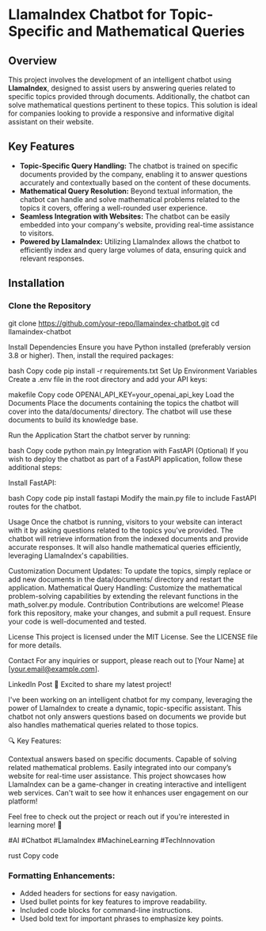 # LlamaIndex Chatbot for Topic-Specific and Mathematical Queries

## Overview
This project involves the development of an intelligent chatbot using **LlamaIndex**, designed to assist users by answering queries related to specific topics provided through documents. Additionally, the chatbot can solve mathematical questions pertinent to these topics. This solution is ideal for companies looking to provide a responsive and informative digital assistant on their website.

## Key Features
- **Topic-Specific Query Handling:** The chatbot is trained on specific documents provided by the company, enabling it to answer questions accurately and contextually based on the content of these documents.
- **Mathematical Query Resolution:** Beyond textual information, the chatbot can handle and solve mathematical problems related to the topics it covers, offering a well-rounded user experience.
- **Seamless Integration with Websites:** The chatbot can be easily embedded into your company's website, providing real-time assistance to visitors.
- **Powered by LlamaIndex:** Utilizing LlamaIndex allows the chatbot to efficiently index and query large volumes of data, ensuring quick and relevant responses.

## Installation

### Clone the Repository

git clone https://github.com/your-repo/llamaindex-chatbot.git
cd llamaindex-chatbot

Install Dependencies
Ensure you have Python installed (preferably version 3.8 or higher). Then, install the required packages:

bash
Copy code
pip install -r requirements.txt
Set Up Environment Variables
Create a .env file in the root directory and add your API keys:

makefile
Copy code
OPENAI_API_KEY=your_openai_api_key
Load the Documents
Place the documents containing the topics the chatbot will cover into the data/documents/ directory. The chatbot will use these documents to build its knowledge base.

Run the Application
Start the chatbot server by running:

bash
Copy code
python main.py
Integration with FastAPI (Optional)
If you wish to deploy the chatbot as part of a FastAPI application, follow these additional steps:

Install FastAPI:

bash
Copy code
pip install fastapi
Modify the main.py file to include FastAPI routes for the chatbot.

Usage
Once the chatbot is running, visitors to your website can interact with it by asking questions related to the topics you've provided. The chatbot will retrieve information from the indexed documents and provide accurate responses. It will also handle mathematical queries efficiently, leveraging LlamaIndex's capabilities.

Customization
Document Updates: To update the topics, simply replace or add new documents in the data/documents/ directory and restart the application.
Mathematical Query Handling: Customize the mathematical problem-solving capabilities by extending the relevant functions in the math_solver.py module.
Contribution
Contributions are welcome! Please fork this repository, make your changes, and submit a pull request. Ensure your code is well-documented and tested.

License
This project is licensed under the MIT License. See the LICENSE file for more details.

Contact
For any inquiries or support, please reach out to [Your Name] at [your.email@example.com].

LinkedIn Post
🚀 Excited to share my latest project!

I've been working on an intelligent chatbot for my company, leveraging the power of LlamaIndex to create a dynamic, topic-specific assistant. This chatbot not only answers questions based on documents we provide but also handles mathematical queries related to those topics.

🔍 Key Features:

Contextual answers based on specific documents.
Capable of solving related mathematical problems.
Easily integrated into our company’s website for real-time user assistance.
This project showcases how LlamaIndex can be a game-changer in creating interactive and intelligent web services. Can't wait to see how it enhances user engagement on our platform!

Feel free to check out the project or reach out if you're interested in learning more! 🌟

#AI #Chatbot #LlamaIndex #MachineLearning #TechInnovation

rust
Copy code

### Formatting Enhancements:
- Added headers for sections for easy navigation.
- Used bullet points for key features to improve readability.
- Included code blocks for command-line instructions.
- Used bold text for important phrases to emphasize key points.

